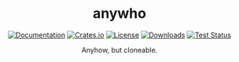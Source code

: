 <div align="center">

# anywho

[![Documentation](https://docs.rs/anywho/badge.svg)](https://docs.rs/anywho)
[![Crates.io](https://img.shields.io/crates/v/anywho.svg)](https://crates.io/crates/anywho)
[![License](https://img.shields.io/crates/l/anywho.svg)](https://github.com/hecrj/anywho/blob/master/LICENSE)
[![Downloads](https://img.shields.io/crates/d/anywho.svg)](https://crates.io/crates/anywho)
[![Test Status](https://img.shields.io/github/actions/workflow/status/hecrj/anywho/test.yml?branch=master&event=push&label=test)](https://github.com/hecrj/anywho/actions)

Anyhow, but cloneable.

</div>
